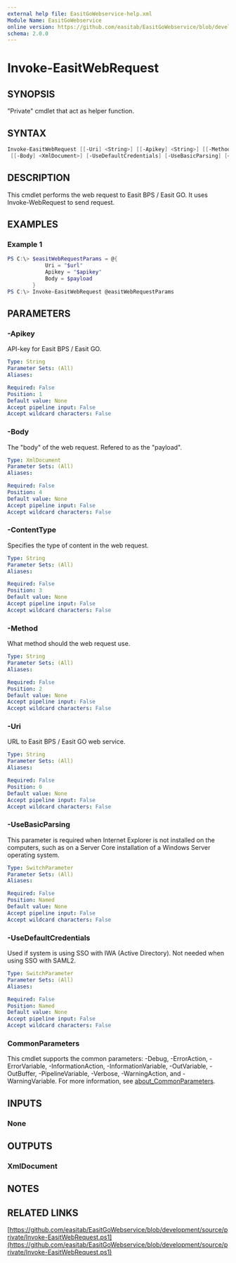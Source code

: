 ```yaml
---
external help file: EasitGoWebservice-help.xml
Module Name: EasitGoWebservice
online version: https://github.com/easitab/EasitGoWebservice/blob/development/docs/v2/Invoke-EasitWebRequest.md
schema: 2.0.0
---
```


# Invoke-EasitWebRequest

## SYNOPSIS

"Private" cmdlet that act as helper function.

## SYNTAX

```powershell
Invoke-EasitWebRequest [[-Uri] <String>] [[-Apikey] <String>] [[-Method] <String>] [[-ContentType] <String>]
 [[-Body] <XmlDocument>] [-UseDefaultCredentials] [-UseBasicParsing] [<CommonParameters>]
```

## DESCRIPTION

This cmdlet performs the web request to Easit BPS / Easit GO. It uses Invoke-WebRequest to send request.

## EXAMPLES

### Example 1
```powershell
PS C:\> $easitWebRequestParams = @{
            Uri = "$url"
            Apikey = "$apikey"
            Body = $payload
        }
PS C:\> Invoke-EasitWebRequest @easitWebRequestParams
```

## PARAMETERS

### -Apikey

API-key for Easit BPS / Easit GO.

```yaml
Type: String
Parameter Sets: (All)
Aliases:

Required: False
Position: 1
Default value: None
Accept pipeline input: False
Accept wildcard characters: False
```

### -Body

The "body" of the web request. Refered to as the "payload".

```yaml
Type: XmlDocument
Parameter Sets: (All)
Aliases:

Required: False
Position: 4
Default value: None
Accept pipeline input: False
Accept wildcard characters: False
```

### -ContentType

Specifies the type of content in the web request.

```yaml
Type: String
Parameter Sets: (All)
Aliases:

Required: False
Position: 3
Default value: None
Accept pipeline input: False
Accept wildcard characters: False
```

### -Method

What method should the web request use.

```yaml
Type: String
Parameter Sets: (All)
Aliases:

Required: False
Position: 2
Default value: None
Accept pipeline input: False
Accept wildcard characters: False
```

### -Uri

URL to Easit BPS / Easit GO web service.

```yaml
Type: String
Parameter Sets: (All)
Aliases:

Required: False
Position: 0
Default value: None
Accept pipeline input: False
Accept wildcard characters: False
```

### -UseBasicParsing

This parameter is required when Internet Explorer is not installed on the computers, such as on a Server Core installation of a Windows Server operating system.

```yaml
Type: SwitchParameter
Parameter Sets: (All)
Aliases:

Required: False
Position: Named
Default value: None
Accept pipeline input: False
Accept wildcard characters: False
```

### -UseDefaultCredentials

Used if system is using SSO with IWA (Active Directory). Not needed when using SSO with SAML2.

```yaml
Type: SwitchParameter
Parameter Sets: (All)
Aliases:

Required: False
Position: Named
Default value: None
Accept pipeline input: False
Accept wildcard characters: False
```

### CommonParameters

This cmdlet supports the common parameters: -Debug, -ErrorAction, -ErrorVariable, -InformationAction, -InformationVariable, -OutVariable, -OutBuffer, -PipelineVariable, -Verbose, -WarningAction, and -WarningVariable. For more information, see [about_CommonParameters](http://go.microsoft.com/fwlink/?LinkID=113216).

## INPUTS

### None

## OUTPUTS

### XmlDocument

## NOTES

## RELATED LINKS

[https://github.com/easitab/EasitGoWebservice/blob/development/source/private/Invoke-EasitWebRequest.ps1](https://github.com/easitab/EasitGoWebservice/blob/development/source/private/Invoke-EasitWebRequest.ps1)
